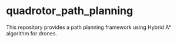 # quadrotor_path_planning
This repository provides a path planning framework using Hybrid A* algorithm for drones.
